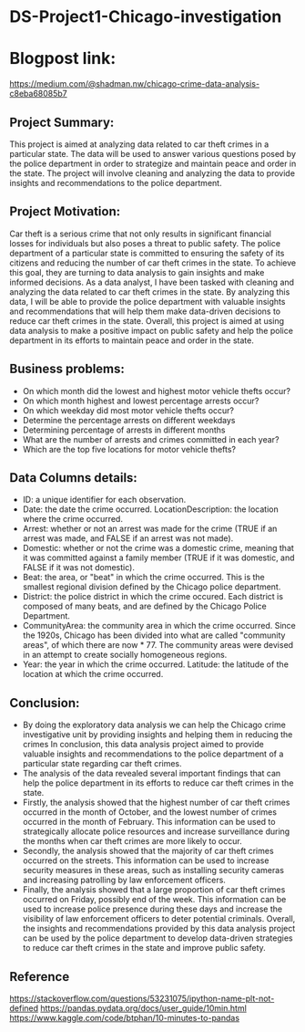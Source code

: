 # DS-Project1-Chicago-investigation
# Blogpost link:
https://medium.com/@shadman.nw/chicago-crime-data-analysis-c8eba68085b7

## Project Summary:
This project is aimed at analyzing data related to car theft crimes in a particular state. The data will be used to answer various questions posed by the police department in order to strategize and maintain peace and order in the state. The project will involve cleaning and analyzing the data to provide insights and recommendations to the police department.

## Project Motivation:
Car theft is a serious crime that not only results in significant financial losses for individuals but also poses a threat to public safety. The police department of a particular state is committed to ensuring the safety of its citizens and reducing the number of car theft crimes in the state. To achieve this goal, they are turning to data analysis to gain insights and make informed decisions. As a data analyst, I have been tasked with cleaning and analyzing the data related to car theft crimes in the state. By analyzing this data, I will be able to provide the police department with valuable insights and recommendations that will help them make data-driven decisions to reduce car theft crimes in the state. Overall, this project is aimed at using data analysis to make a positive impact on public safety and help the police department in its efforts to maintain peace and order in the state.

## Business problems:
* On which month did the lowest and highest motor vehicle thefts occur?
* On which month highest and lowest percentage arrests occur?
* On which weekday did most motor vehicle thefts occur?
* Determine the percentage arrests on different weekdays
* Determining percentage of arrests in different months
* What are the number of arrests and crimes committed in each year?
* Which are the top five locations for motor vehicle thefts?

## Data Columns details:
* ID: a unique identifier for each observation.
* Date: the date the crime occurred. LocationDescription: the location where the crime occurred.
* Arrest: whether or not an arrest was made for the crime (TRUE if an arrest was made, and FALSE if an arrest was not made).
* Domestic: whether or not the crime was a domestic crime, meaning that it was committed against a family member (TRUE if it was domestic, and FALSE if it was not domestic).
* Beat: the area, or "beat" in which the crime occurred. This is the smallest regional division defined by the Chicago police department.
* District: the police district in which the crime occured. Each district is composed of many beats, and are defined by the Chicago Police Department.
* CommunityArea: the community area in which the crime occurred. Since the 1920s, Chicago has been divided into what are called "community areas", of which there are now * 77. The community areas were devised in an attempt to create socially homogeneous regions.
* Year: the year in which the crime occurred. Latitude: the latitude of the location at which the crime occurred.

## Conclusion:
* By doing the exploratory data analysis we can help the Chicago crime investigative unit by providing insights and helping them in reducing the crimes In conclusion, this data analysis project aimed to provide valuable insights and recommendations to the police department of a particular state regarding car theft crimes.
* The analysis of the data revealed several important findings that can help the police department in its efforts to reduce car theft crimes in the state.
* Firstly, the analysis showed that the highest number of car theft crimes occurred in the month of October, and the lowest number of crimes occurred in the month of February. This information can be used to strategically allocate police resources and increase surveillance during the months when car theft crimes are more likely to occur.
* Secondly, the analysis showed that the majority of car theft crimes occurred on the streets. This information can be used to increase security measures in these areas, such as installing security cameras and increasing patrolling by law enforcement officers.
* Finally, the analysis showed that a large proportion of car theft crimes occurred on Friday, possibly end of the week. This information can be used to increase police presence during these days and increase the visibility of law enforcement officers to deter potential criminals.
Overall, the insights and recommendations provided by this data analysis project can be used by the police department to develop data-driven strategies to reduce car theft crimes in the state and improve public safety.

## Reference
https://stackoverflow.com/questions/53231075/ipython-name-plt-not-defined https://pandas.pydata.org/docs/user_guide/10min.html https://www.kaggle.com/code/btphan/10-minutes-to-pandas
